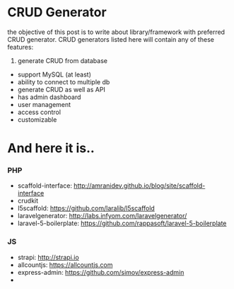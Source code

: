 # CRUD Generator

the objective of this post is to write about library/framework with preferred CRUD generator. CRUD generators listed here will contain any of these features:

1. generate CRUD from database
- support MySQL (at least)
- ability to connect to multiple db
- generate CRUD as well as API
- has admin dashboard
- user management
- access control
- customizable

# And here it is..

### PHP
- scaffold-interface: http://amranidev.github.io/blog/site/scaffold-interface
- crudkit
- l5scaffold: https://github.com/laralib/l5scaffold
- laravelgenerator: http://labs.infyom.com/laravelgenerator/
- laravel-5-boilerplate: https://github.com/rappasoft/laravel-5-boilerplate


### JS
- strapi: http://strapi.io
- allcountjs: https://allcountjs.com
- express-admin: https://github.com/simov/express-admin
- 

